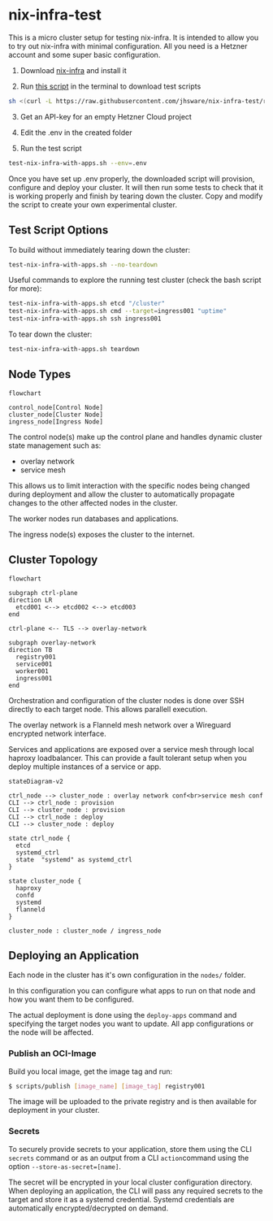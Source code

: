 # nix-infra-test
This is a micro cluster setup for testing nix-infra. It is intended to allow you to try out nix-infra with minimal configuration. All you need is a Hetzner account and some super basic configuration.

1. Download [nix-infra](https://github.com/jhsware/nix-infra/releases) and install it

2. Run [this script](https://github.com/jhsware/nix-infra-test/blob/main/scripts/get-test.sh) in the terminal to download test scripts

```sh
sh <(curl -L https://raw.githubusercontent.com/jhsware/nix-infra-test/refs/heads/main/scripts/get-test.sh)
```
3. Get an API-key for an empty Hetzner Cloud project

4. Edit the .env in the created folder

5. Run the test script

```sh
test-nix-infra-with-apps.sh --env=.env
```

Once you have set up .env properly, the downloaded script will provision, configure and deploy your cluster. It will then run some tests to check that it is working properly and finish by tearing down the cluster. Copy and modify the script to create your own experimental cluster.

## Test Script Options

To build without immediately tearing down the cluster:

```sh
test-nix-infra-with-apps.sh --no-teardown
```

Useful commands to explore the running test cluster (check the bash script for more):

```sh
test-nix-infra-with-apps.sh etcd "/cluster"
test-nix-infra-with-apps.sh cmd --target=ingress001 "uptime"
test-nix-infra-with-apps.sh ssh ingress001
```

To tear down the cluster:

```sh
test-nix-infra-with-apps.sh teardown
```

## Node Types

```mermaid
flowchart

control_node[Control Node]
cluster_node[Cluster Node]
ingress_node[Ingress Node]
```

The control node(s) make up the control plane and handles dynamic cluster state management such as:

- overlay network
- service mesh

This allows us to limit interaction with the specific nodes being changed during deployment and allow the cluster to automatically propagate changes to the other affected nodes in the cluster.

The worker nodes run databases and applications.

The ingress node(s) exposes the cluster to the internet.

## Cluster Topology

```mermaid
flowchart

subgraph ctrl-plane
direction LR
  etcd001 <--> etcd002 <--> etcd003
end

ctrl-plane <-- TLS --> overlay-network

subgraph overlay-network
direction TB
  registry001
  service001
  worker001
  ingress001
end
```

Orchestration and configuration of the cluster nodes is done over SSH directly to each target node. This allows parallell execution.

The overlay network is a Flanneld mesh network over a Wireguard encrypted network interface.

Services and applications are exposed over a service mesh through local haproxy loadbalancer. This can provide a fault tolerant setup when you deploy multiple instances of a service or app.

```mermaid
stateDiagram-v2

ctrl_node --> cluster_node : overlay network conf<br>service mesh conf
CLI --> ctrl_node : provision
CLI --> cluster_node : provision
CLI --> ctrl_node : deploy
CLI --> cluster_node : deploy

state ctrl_node {
  etcd
  systemd_ctrl
  state  "systemd" as systemd_ctrl
}

state cluster_node {
  haproxy
  confd
  systemd
  flanneld
}

cluster_node : cluster_node / ingress_node
```

## Deploying an Application
Each node in the cluster has it's own configuration in the `nodes/` folder.

In this configuration you can configure what apps to run on that node and how you want them to be configured.

The actual deployment is done using the `deploy-apps` command and specifying the target nodes you want to update. All app configurations or the node will be affected.

### Publish an OCI-Image
Build you local image, get the image tag and run:
```sh
$ scripts/publish [image_name] [image_tag] registry001
```

The image will be uploaded to the private registry and is then available for deployment in your cluster.

### Secrets
To securely provide secrets to your application, store them using the CLI `secrets` command or as an output from a CLI `action`command using the option `--store-as-secret=[name]`.

The secret will be encrypted in your local cluster configuration directory. When deploying an application, the CLI will pass any required secrets to the target and store it as a systemd credential. Systemd credentials are automatically encrypted/decrypted on demand.
